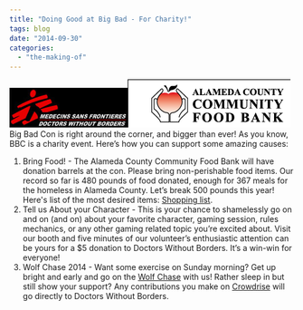 ```yaml
---
title: "Doing Good at Big Bad - For Charity!"
tags: blog
date: "2014-09-30"
categories: 
  - "the-making-of"
---
```


[![Doctors Without Borders](/images/msf-logo-header.jpg)](http://www.bigbadcon.com/wp-content/uploads/2011/05/msf-logo-header.jpg)[![Alemeda County Food Bank](/images/header_logo_home.gif)](http://www.bigbadcon.com/wp-content/uploads/2011/05/header_logo_home.gif)Big Bad Con is right around the corner, and bigger than ever! As you know, BBC is a charity event. Here’s how you can support some amazing causes:

1. Bring Food! - The Alameda County Community Food Bank will have donation barrels at the con. Please bring non-perishable food items. Our record so far is 480 pounds of food donated, enough for 367 meals for the homeless in Alameda County. Let’s break 500 pounds this year! Here's list of the most desired items: [Shopping list](http://www.bigbadcon.com/wp-content/uploads/2014/09/food_shopping_list.pdf).
2. Tell us About your Character - This is your chance to shamelessly go on and on (and on) about your favorite character, gaming session, rules mechanics, or any other gaming related topic you’re excited about. Visit our booth and five minutes of our volunteer’s enthusiastic attention can be yours for a $5 donation to Doctors Without Borders. It’s a win-win for everyone!
3. Wolf Chase 2014 - Want some exercise on Sunday morning? Get up bright and early and go on the [Wolf Chase](http://www.bigbadcon.com/events/wolf-chase-2014/) with us! Rather sleep in but still show your support? Any contributions you make on [Crowdrise](https://www.crowdrise.com/wolfchase2014) will go directly to Doctors Without Borders.
